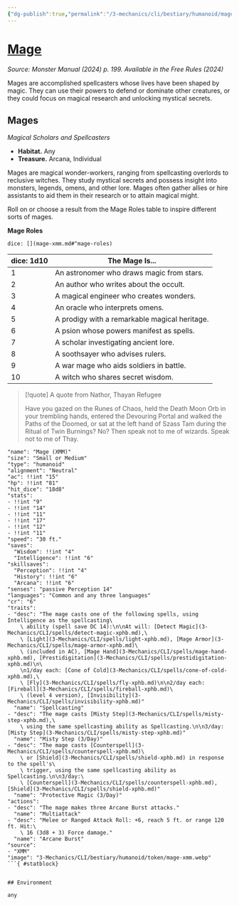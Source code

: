 ```yaml
---
{"dg-publish":true,"permalink":"/3-mechanics/cli/bestiary/humanoid/mage-xmm/","tags":["ttrpg-cli/compendium/src/5e/xmm","ttrpg-cli/monster/cr/6","ttrpg-cli/monster/environment/any","ttrpg-cli/monster/size/small-or-medium","ttrpg-cli/monster/type/humanoid"],"noteIcon":""}
---
```


# [Mage](3-Mechanics\CLI\bestiary\humanoid/mage-xmm.md)
*Source: Monster Manual (2024) p. 199. Available in the Free Rules (2024)*  

Mages are accomplished spellcasters whose lives have been shaped by magic. They can use their powers to defend or dominate other creatures, or they could focus on magical research and unlocking mystical secrets.

## Mages

*Magical Scholars and Spellcasters*

- **Habitat.** Any  
- **Treasure.** Arcana, Individual  

Mages are magical wonder-workers, ranging from spellcasting overlords to reclusive witches. They study mystical secrets and possess insight into monsters, legends, omens, and other lore. Mages often gather allies or hire assistants to aid them in their research or to attain magical might.

Roll on or choose a result from the Mage Roles table to inspire different sorts of mages.

**Mage Roles**

`dice: [](mage-xmm.md#^mage-roles)`

| dice: 1d10 | The Mage Is... |
|------------|----------------|
| 1 | An astronomer who draws magic from stars. |
| 2 | An author who writes about the occult. |
| 3 | A magical engineer who creates wonders. |
| 4 | An oracle who interprets omens. |
| 5 | A prodigy with a remarkable magical heritage. |
| 6 | A psion whose powers manifest as spells. |
| 7 | A scholar investigating ancient lore. |
| 8 | A soothsayer who advises rulers. |
| 9 | A war mage who aids soldiers in battle. |
| 10 | A witch who shares secret wisdom. |{ #mage-roles}


> [!quote] A quote from Nathor, Thayan Refugee  
> 
> Have you gazed on the Runes of Chaos, held the Death Moon Orb in your trembling hands, entered the Devouring Portal and walked the Paths of the Doomed, or sat at the left hand of Szass Tam during the Ritual of Twin Burnings? No? Then speak not to me of wizards. Speak not to me of Thay.


```statblock
"name": "Mage (XMM)"
"size": "Small or Medium"
"type": "humanoid"
"alignment": "Neutral"
"ac": !!int "15"
"hp": !!int "81"
"hit_dice": "18d8"
"stats":
- !!int "9"
- !!int "14"
- !!int "11"
- !!int "17"
- !!int "12"
- !!int "11"
"speed": "30 ft."
"saves":
  "Wisdom": !!int "4"
  "Intelligence": !!int "6"
"skillsaves":
  "Perception": !!int "4"
  "History": !!int "6"
  "Arcana": !!int "6"
"senses": "passive Perception 14"
"languages": "Common and any three languages"
"cr": "6"
"traits":
- "desc": "The mage casts one of the following spells, using Intelligence as the spellcasting\
    \ ability (spell save DC 14):\n\nAt will: [Detect Magic](3-Mechanics/CLI/spells/detect-magic-xphb.md),\
    \ [Light](3-Mechanics/CLI/spells/light-xphb.md), [Mage Armor](3-Mechanics/CLI/spells/mage-armor-xphb.md)\
    \ (included in AC), [Mage Hand](3-Mechanics/CLI/spells/mage-hand-xphb.md), [Prestidigitation](3-Mechanics/CLI/spells/prestidigitation-xphb.md)\n\
    \n1/day each: [Cone of Cold](3-Mechanics/CLI/spells/cone-of-cold-xphb.md),\
    \ [Fly](3-Mechanics/CLI/spells/fly-xphb.md)\n\n2/day each: [Fireball](3-Mechanics/CLI/spells/fireball-xphb.md)\
    \ (level 4 version), [Invisibility](3-Mechanics/CLI/spells/invisibility-xphb.md)"
  "name": "Spellcasting"
- "desc": "The mage casts [Misty Step](3-Mechanics/CLI/spells/misty-step-xphb.md),\
    \ using the same spellcasting ability as Spellcasting.\n\n3/day: [Misty Step](3-Mechanics/CLI/spells/misty-step-xphb.md)"
  "name": "Misty Step (3/Day)"
- "desc": "The mage casts [Counterspell](3-Mechanics/CLI/spells/counterspell-xphb.md)\
    \ or [Shield](3-Mechanics/CLI/spells/shield-xphb.md) in response to the spell's\
    \ trigger, using the same spellcasting ability as Spellcasting.\n\n3/day:\
    \ [Counterspell](3-Mechanics/CLI/spells/counterspell-xphb.md), [Shield](3-Mechanics/CLI/spells/shield-xphb.md)"
  "name": "Protective Magic (3/Day)"
"actions":
- "desc": "The mage makes three Arcane Burst attacks."
  "name": "Multiattack"
- "desc": "Melee or Ranged Attack Roll: +6, reach 5 ft. or range 120 ft. Hit:\
    \ 16 (3d8 + 3) Force damage."
  "name": "Arcane Burst"
"source":
- "XMM"
"image": "3-Mechanics/CLI/bestiary/humanoid/token/mage-xmm.webp"
```{ #statblock}


## Environment

any